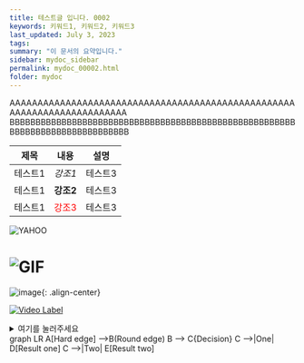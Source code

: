 ```yaml
---
title: 테스트글 입니다. 0002
keywords: 키워드1, 키워드2, 키워드3
last_updated: July 3, 2023
tags: 
summary: "이 문서의 요약입니다."
sidebar: mydoc_sidebar
permalink: mydoc_00002.html
folder: mydoc
---
```


AAAAAAAAAAAAAAAAAAAAAAAAAAAAAAAAAAAAAAAAAAAAAAAAAAAAAAAAAAAAAAAAAAAAAAAA
BBBBBBBBBBBBBBBBBBBBBBBBBBBBBBBBBBBBBBBBBBBBBBBBBBBBBBBBBBBBBBBBBBBBBBBBBBBBBB

|제목|내용|설명|
|---|---|---|
|테스트1|*강조1*|테스트3|
|테스트1|**강조2**|테스트3|
|테스트1|<span style="color:red">강조3</span>|테스트3|

![YAHOO](https://s.yimg.com/rz/p/yahoo_homepage_en-US_s_f_p_bestfit_homepage_2x.png "YAHOO")

# ![GIF](./gif/AnimatedGears.gif "GIF")

![image](https://media1.giphy.com/media/jp8vmgIxRtKPmdnkyj/giphy.gif?cid=ecf05e47328ab653e6da460ffbf8bfa4a2781fac5df90c6c&rid=giphy.gif){: .align-center}


[![Video Label](http://img.youtube.com/vi/SgEHWxZsLzo/0.jpg)](https://youtu.be/SgEHWxZsLzo?t=0s)

<details>
<summary>여기를 눌러주세요</summary>
<div markdown="1">       
숨겨진 내용
</div>
</details>

<aaa>
<div class="mermaid" markdown="1">
graph LR
A[Hard edge] -->B(Round edge)
    B --> C{Decision}
    C -->|One| D[Result one]
    C -->|Two| E[Result two]
</div>
</aaa>




